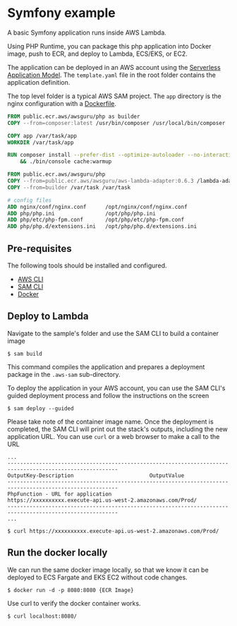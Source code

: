# Symfony example

A basic Symfony application runs inside AWS Lambda.

Using PHP Runtime, you can package this php application into Docker image, push to ECR, and deploy to Lambda, ECS/EKS,
or EC2.

The application can be deployed in an AWS account using
the [Serverless Application Model](https://github.com/awslabs/serverless-application-model). The `template.yaml` file in
the root folder contains the application definition.

The top level folder is a typical AWS SAM project. The `app` directory is the nginx configuration with
a [Dockerfile](Dockerfile).

```dockerfile
FROM public.ecr.aws/awsguru/php as builder
COPY --from=composer:latest /usr/bin/composer /usr/local/bin/composer

COPY app /var/task/app
WORKDIR /var/task/app

RUN composer install --prefer-dist --optimize-autoloader --no-interaction \
    && ./bin/console cache:warmup

FROM public.ecr.aws/awsguru/php
COPY --from=public.ecr.aws/awsguru/aws-lambda-adapter:0.6.3 /lambda-adapter /opt/extensions/lambda-adapter
COPY --from=builder /var/task /var/task

# config files
ADD nginx/conf/nginx.conf      /opt/nginx/conf/nginx.conf
ADD php/php.ini                /opt/php/php.ini
ADD php/etc/php-fpm.conf       /opt/php/etc/php-fpm.conf
ADD php/php.d/extensions.ini   /opt/php/php.d/extensions.ini
```

## Pre-requisites

The following tools should be installed and configured.

* [AWS CLI](https://aws.amazon.com/cli/)
* [SAM CLI](https://github.com/awslabs/aws-sam-cli)
* [Docker](https://www.docker.com/products/docker-desktop)

## Deploy to Lambda

Navigate to the sample's folder and use the SAM CLI to build a container image

```shell
$ sam build
```

This command compiles the application and prepares a deployment package in the `.aws-sam` sub-directory.

To deploy the application in your AWS account, you can use the SAM CLI's guided deployment process and follow the
instructions on the screen

```shell
$ sam deploy --guided
```

Please take note of the container image name.
Once the deployment is completed, the SAM CLI will print out the stack's outputs, including the new application URL. You
can use `curl` or a web browser to make a call to the URL

```shell
...
---------------------------------------------------------------------------------------------------------
OutputKey-Description                        OutputValue
---------------------------------------------------------------------------------------------------------
PhpFunction - URL for application            https://xxxxxxxxxx.execute-api.us-west-2.amazonaws.com/Prod/
---------------------------------------------------------------------------------------------------------
...

$ curl https://xxxxxxxxxx.execute-api.us-west-2.amazonaws.com/Prod/
```

## Run the docker locally

We can run the same docker image locally, so that we know it can be deployed to ECS Fargate and EKS EC2 without code
changes.

```shell
$ docker run -d -p 8080:8080 {ECR Image}
```

Use curl to verify the docker container works.

```shell
$ curl localhost:8080/
```
